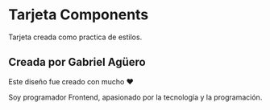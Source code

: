 # Tarjeta Components

Tarjeta creada como practica de estilos. 



## Creada por Gabriel Agüero

Este diseño fue creado con mucho ❤ 

Soy programador Frontend, apasionado por la tecnología y la programación. 